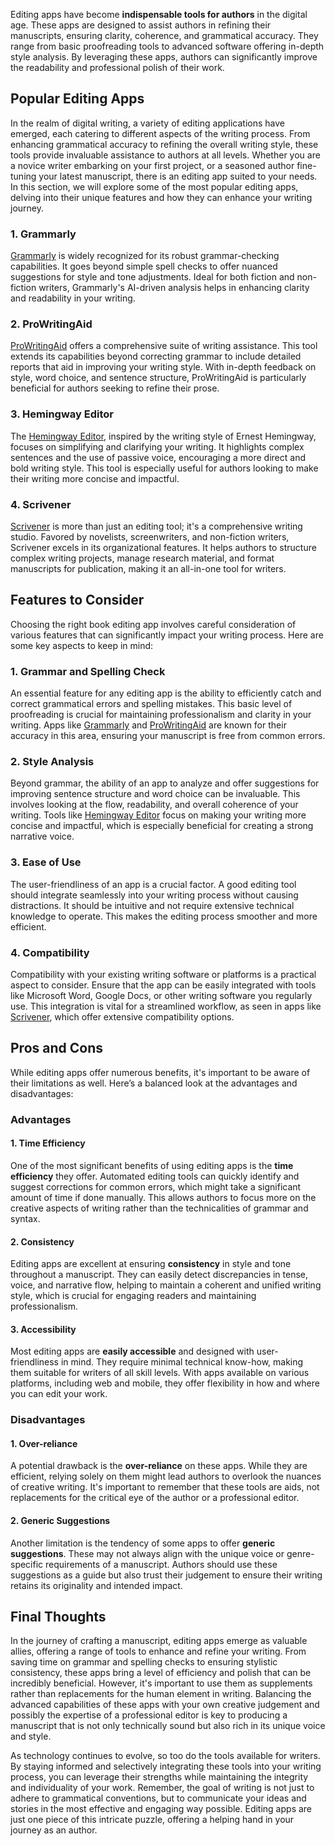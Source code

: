 <p>Editing apps have become <strong>indispensable tools for authors</strong> in the digital age. These apps are designed to assist authors in refining their manuscripts, ensuring clarity, coherence, and grammatical accuracy. They range from basic proofreading tools to advanced software offering in-depth style analysis. By leveraging these apps, authors can significantly improve the readability and professional polish of their work.</p>

<h2>Popular Editing Apps</h2>
<p>In the realm of digital writing, a variety of editing applications have emerged, each catering to different aspects of the writing process. From enhancing grammatical accuracy to refining the overall writing style, these tools provide invaluable assistance to authors at all levels. Whether you are a novice writer embarking on your first project, or a seasoned author fine-tuning your latest manuscript, there is an editing app suited to your needs. In this section, we will explore some of the most popular editing apps, delving into their unique features and how they can enhance your writing journey.</p>
<h3>1. Grammarly</h3>
<p><a href="https://www.grammarly.com/" target="_blank">Grammarly</a> is widely recognized for its robust grammar-checking capabilities. It goes beyond simple spell checks to offer nuanced suggestions for style and tone adjustments. Ideal for both fiction and non-fiction writers, Grammarly's AI-driven analysis helps in enhancing clarity and readability in your writing.</p>
<h3>2. ProWritingAid</h3>
<p><a href="https://prowritingaid.com/" target="_blank">ProWritingAid</a> offers a comprehensive suite of writing assistance. This tool extends its capabilities beyond correcting grammar to include detailed reports that aid in improving your writing style. With in-depth feedback on style, word choice, and sentence structure, ProWritingAid is particularly beneficial for authors seeking to refine their prose.</p>
<h3>3. Hemingway Editor</h3>
<p>The <a href="http://www.hemingwayapp.com/" target="_blank">Hemingway Editor</a>, inspired by the writing style of Ernest Hemingway, focuses on simplifying and clarifying your writing. It highlights complex sentences and the use of passive voice, encouraging a more direct and bold writing style. This tool is especially useful for authors looking to make their writing more concise and impactful.</p>
<h3>4. Scrivener</h3>
<p><a href="https://www.literatureandlatte.com/scrivener/overview" target="_blank">Scrivener</a> is more than just an editing tool; it's a comprehensive writing studio. Favored by novelists, screenwriters, and non-fiction writers, Scrivener excels in its organizational features. It helps authors to structure complex writing projects, manage research material, and format manuscripts for publication, making it an all-in-one tool for writers.</p>

<h2>Features to Consider</h2>
<p>Choosing the right book editing app involves careful consideration of various features that can significantly impact your writing process. Here are some key aspects to keep in mind:</p>
<h3>1. Grammar and Spelling Check</h3>
<p>An essential feature for any editing app is the ability to efficiently catch and correct grammatical errors and spelling mistakes. This basic level of proofreading is crucial for maintaining professionalism and clarity in your writing. Apps like <a href="https://www.grammarly.com/" target="_blank">Grammarly</a> and <a href="https://prowritingaid.com/" target="_blank">ProWritingAid</a> are known for their accuracy in this area, ensuring your manuscript is free from common errors.</p>
<h3>2. Style Analysis</h3>
<p>Beyond grammar, the ability of an app to analyze and offer suggestions for improving sentence structure and word choice can be invaluable. This involves looking at the flow, readability, and overall coherence of your writing. Tools like <a href="http://www.hemingwayapp.com/" target="_blank">Hemingway Editor</a> focus on making your writing more concise and impactful, which is especially beneficial for creating a strong narrative voice.</p>
<h3>3. Ease of Use</h3>
<p>The user-friendliness of an app is a crucial factor. A good editing tool should integrate seamlessly into your writing process without causing distractions. It should be intuitive and not require extensive technical knowledge to operate. This makes the editing process smoother and more efficient.</p>
<h3>4. Compatibility</h3>
<p>Compatibility with your existing writing software or platforms is a practical aspect to consider. Ensure that the app can be easily integrated with tools like Microsoft Word, Google Docs, or other writing software you regularly use. This integration is vital for a streamlined workflow, as seen in apps like <a href="https://www.literatureandlatte.com/scrivener/overview" target="_blank">Scrivener</a>, which offer extensive compatibility options.</p>

<h2>Pros and Cons</h2>
<p>While editing apps offer numerous benefits, it's important to be aware of their limitations as well. Here’s a balanced look at the advantages and disadvantages:</p>
<h3>Advantages</h3>
<h4>1. Time Efficiency</h4>
<p>One of the most significant benefits of using editing apps is the <strong>time efficiency</strong> they offer. Automated editing tools can quickly identify and suggest corrections for common errors, which might take a significant amount of time if done manually. This allows authors to focus more on the creative aspects of writing rather than the technicalities of grammar and syntax.</p>
<h4>2. Consistency</h4>
<p>Editing apps are excellent at ensuring <strong>consistency</strong> in style and tone throughout a manuscript. They can easily detect discrepancies in tense, voice, and narrative flow, helping to maintain a coherent and unified writing style, which is crucial for engaging readers and maintaining professionalism.</p>
<h4>3. Accessibility</h4>
<p>Most editing apps are <strong>easily accessible</strong> and designed with user-friendliness in mind. They require minimal technical know-how, making them suitable for writers of all skill levels. With apps available on various platforms, including web and mobile, they offer flexibility in how and where you can edit your work.</p>
<h3>Disadvantages</h3>
<h4>1. Over-reliance</h4>
<p>A potential drawback is the <strong>over-reliance</strong> on these apps. While they are efficient, relying solely on them might lead authors to overlook the nuances of creative writing. It's important to remember that these tools are aids, not replacements for the critical eye of the author or a professional editor.</p>
<h4>2. Generic Suggestions</h4>
<p>Another limitation is the tendency of some apps to offer <strong>generic suggestions</strong>. These may not always align with the unique voice or genre-specific requirements of a manuscript. Authors should use these suggestions as a guide but also trust their judgement to ensure their writing retains its originality and intended impact.</p>

<h2>Final Thoughts</h2>

<p>In the journey of crafting a manuscript, editing apps emerge as valuable allies, offering a range of tools to enhance and refine your writing. From saving time on grammar and spelling checks to ensuring stylistic consistency, these apps bring a level of efficiency and polish that can be incredibly beneficial. However, it's important to use them as supplements rather than replacements for the human element in writing. Balancing the advanced capabilities of these apps with your own creative judgement and possibly the expertise of a professional editor is key to producing a manuscript that is not only technically sound but also rich in its unique voice and style.</p>
<p>As technology continues to evolve, so too do the tools available for writers. By staying informed and selectively integrating these tools into your writing process, you can leverage their strengths while maintaining the integrity and individuality of your work. Remember, the goal of writing is not just to adhere to grammatical conventions, but to communicate your ideas and stories in the most effective and engaging way possible. Editing apps are just one piece of this intricate puzzle, offering a helping hand in your journey as an author.</p>